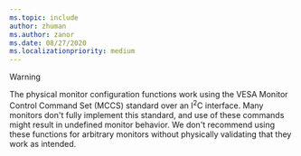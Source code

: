 ```yaml
---
ms.topic: include
author: zhuman
ms.author: zanor
ms.date: 08/27/2020
ms.localizationpriority: medium
---
```


> [!WARNING]
> The physical monitor configuration functions work using the VESA Monitor Control Command Set (MCCS) standard over an I<sup>2</sup>C interface. Many monitors don't fully implement this standard, and use of these commands might result in undefined monitor behavior. We don't recommend using these functions for arbitrary monitors without physically validating that they work as intended.
